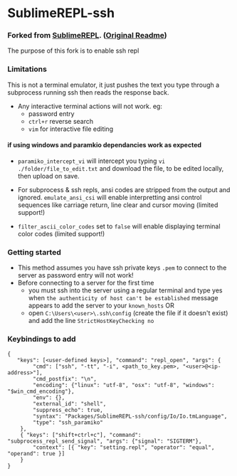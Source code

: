 SublimeREPL-ssh
=====================================

### Forked from [SublimeREPL](https://github.com/wuub/SublimeREPL). ([Original Readme](./README_original.md))

The purpose of this fork is to enable ssh repl


### Limitations

This is not a terminal emulator, it just pushes the text you type through a subprocess running ssh then reads the response back.

* Any interactive terminal actions will not work. eg:
    * password entry
    * `ctrl+r` reverse search
    * `vim` for interactive file editing

#### if using windows and paramkio dependancies work as expected

* `paramiko_intercept_vi` will intercept you typing `vi ./folder/file_to_edit.txt` and download the file, to be edited locally, then upload on save.

* For subprocess & ssh repls, ansi codes are stripped from the output and ignored. `emulate_ansi_csi` will enable interpretting ansi control sequences like
carriage return, line clear and cursor moving (limited support!)

* `filter_ascii_color_codes` set to `false` will enable displaying terminal color codes (limited support!)



### Getting started

* This method assumes you have ssh private keys `.pem` to connect to the server as password entry will not work!
* Before connecting to a server for the first time
    * you must ssh into the server using a regular terminal and type yes when `the authenticity of host can't be established` message appears to add the server to your `known_hosts` OR
    * open `C:\Users\<user>\.ssh\config` (create the file if it doesn't exist) and add the line `StrictHostKeyChecking no`


### Keybindings to add

```
{
   "keys": [<user-defined keys>], "command": "repl_open", "args": {
        "cmd": ["ssh", "-tt", "-i", <path_to_key.pem>, "<user>@<ip-address>"],
        "cmd_postfix": "\n",
        "encoding": {"linux": "utf-8", "osx": "utf-8", "windows": "$win_cmd_encoding"},
        "env": {}, 
        "external_id": "shell",
        "suppress_echo": true,
        "syntax": "Packages/SublimeREPL-ssh/config/Io/Io.tmLanguage",
        "type": "ssh_paramiko"
    },
    { "keys": ["shift+ctrl+c"], "command": "subprocess_repl_send_signal", "args": {"signal": "SIGTERM"},
        "context": [{ "key": "setting.repl", "operator": "equal", "operand": true }]
    }
}
```
